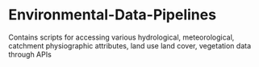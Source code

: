 # Environmental-Data-Pipelines
Contains scripts for accessing various hydrological, meteorological, catchment physiographic attributes, land use land cover, vegetation data through APIs
